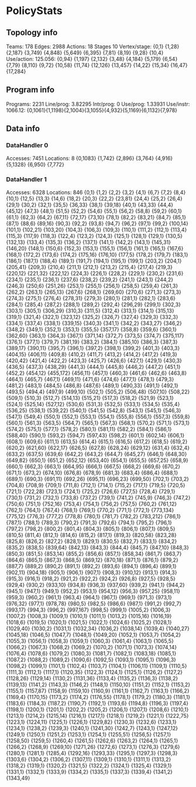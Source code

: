 # PolicyStats
## Topology info
Teams:		178
Edges:		2988
Actions:	18
Stages		10
Vertex/stage:	{0,1} {1,28} {2,187} {3,749} {4,848} {5,649} {6,395} {7,81} {8,19} {9,28} {10,4} 
Use/action:	125.056: {0,94} {1,197} {2,132} {3,48} {4,184} {5,179} {6,54} {7,79} {8,110} {9,72} {10,58} {11,74} {12,126} {13,457} {14,22} {15,34} {16,47} {17,284} 

## Program info
Programs:	2231
Line/prog:	3.82295
Intr/prog:	0
Use/prog:	1.33931
Use/instr:	1066.12: {0,1061}{1,1198}{2,1004}{3,1055}{4,932}{5,1169}{6,1132}{7,978}

## Data info

### DataHandler 0
Accesses:	7451
Locations:	8
{0,1083} {1,742} {2,896} {3,764} {4,916} {5,1328} {6,950} {7,772} 

### DataHandler 1
Accesses:	6328
Locations:	846
{0,1} {1,2} {2,2} {3,2} {4,1} {6,7} {7,2} {8,4} {10,1} {12,5} {13,3} {14,6} {18,2} {20,3} {22,2} {23,81} {24,4} {25,2} {26,4} {29,1} {30,2} {32,1} {35,5} {36,33} {38,1} {39,18} {40,1} {43,33} {44,4} {45,12} {47,3} {48,1} {51,5} {52,2} {54,6} {55,1} {56,2} {58,8} {59,2} {60,1} {61,1} {62,3} {64,2} {67,11} {72,17} {73,10} {78,1} {82,2} {83,21} {84,7} {85,1} {87,1} {88,6} {89,16} {90,3} {92,2} {93,8} {94,7} {96,2} {97,1} {99,2} {100,14} {101,1} {102,21} {103,20} {104,3} {106,3} {109,3} {110,1} {111,2} {112,1} {113,4} {115,3} {117,9} {118,3} {122,4} {123,2} {124,3} {125,1} {128,1} {129,1} {130,5} {132,13} {133,4} {135,3} {136,2} {137,1} {141,1} {142,2} {143,1} {145,31} {146,20} {148,1} {150,6} {152,3} {153,1} {155,1} {156,1} {161,1} {165,1} {167,6} {168,1} {172,2} {173,6} {174,2} {175,16} {176,10} {177,5} {178,2} {179,7} {183,1} {186,1} {187,1} {188,4} {189,1} {191,7} {194,1} {195,1} {199,1} {203,2} {204,1} {205,41} {209,3} {210,4} {211,1} {212,1} {213,2} {215,4} {217,4} {219,3} {220,12} {221,32} {222,12} {224,3} {226,1} {228,2} {229,1} {230,2} {231,6} {234,1} {235,1} {236,1} {237,6} {238,2} {239,2} {241,1} {243,1} {244,2} {246,3} {250,6} {251,26} {253,1} {255,1} {256,1} {258,5} {259,4} {261,3} {262,2} {263,1} {265,13} {267,6} {268,1} {269,60} {270,6} {271,3} {273,3} {274,3} {275,1} {276,4} {278,31} {279,3} {280,1} {281,1} {282,1} {283,6} {284,1} {285,4} {287,2} {288,1} {289,2} {292,4} {296,29} {299,1} {302,3} {303,1} {305,1} {306,29} {310,3} {311,5} {312,4} {313,1} {314,1} {315,13} {319,1} {321,4} {322,1} {323,12} {325,2} {326,7} {327,4} {329,3} {332,3} {334,1} {337,4} {338,1} {339,15} {340,3} {341,1} {342,2} {343,27} {346,2} {348,2} {349,1} {352,1} {353,1} {355,5} {357,17} {358,8} {359,6} {360,1} {362,60} {363,1} {364,3} {367,1} {371,14} {372,7} {373,5} {374,7} {375,117} {376,1} {377,1} {379,7} {381,19} {383,2} {384,1} {385,10} {386,3} {387,3} {389,17} {390,11} {395,7} {396,1} {397,2} {398,1} {399,2} {401,3} {403,3} {404,15} {406,11} {409,8} {410,2} {411,7} {413,2} {414,2} {417,2} {419,3} {420,42} {421,4} {422,2} {423,3} {425,7} {426,6} {427,1} {429,1} {430,3} {436,5} {437,3} {438,29} {441,3} {444,1} {445,8} {446,2} {447,2} {451,1} {452,2} {454,12} {455,172} {456,11} {457,1} {460,3} {461,6} {462,6} {463,8} {464,1} {465,7} {467,1} {469,11} {471,6} {474,6} {477,1} {478,1} {479,3} {481,2} {483,1} {484,5} {486,8} {487,6} {489,1} {490,33} {491,1} {492,1} {493,5} {494,4} {497,9} {499,10} {502,1} {505,2} {506,48} {507,10} {508,22} {509,1} {510,3} {512,7} {514,13} {515,21} {517,3} {518,2} {521,9} {523,1} {524,1} {525,14} {527,12} {530,6} {531,3} {532,5} {533,1} {534,5} {535,4} {536,25} {538,1} {539,22} {540,1} {541,5} {542,8} {543,1} {545,1} {546,3} {547,1} {549,4} {550,1} {552,1} {553,1} {554,1} {555,8} {556,1} {557,3} {559,8} {560,1} {561,3} {563,5} {564,7} {565,1} {567,3} {568,1} {570,2} {571,1} {573,1} {574,2} {575,1} {577,1} {578,2} {580,1} {581,11} {582,2} {584,1} {586,1} {588,40} {590,1} {593,2} {594,7} {597,43} {598,2} {601,1} {602,14} {606,1} {608,1} {609,6} {611,1} {613,5} {614,4} {615,1} {616,5} {617,2} {618,5} {619,2} {620,2} {621,60} {622,17} {626,5} {627,8} {628,24} {629,12} {631,4} {632,4} {633,2} {637,5} {639,6} {642,2} {643,2} {644,7} {645,27} {646,1} {648,30} {649,82} {650,1} {651,2} {652,12} {653,40} {654,1} {655,5} {657,25} {658,9} {660,1} {662,3} {663,1} {664,95} {666,1} {667,5} {668,2} {669,6} {670,2} {671,1} {673,2} {674,10} {676,8} {678,9} {681,3} {683,4} {686,4} {688,1} {689,1} {690,3} {691,11} {692,26} {695,11} {696,23} {699,50} {702,1} {703,2} {704,8} {708,9} {709,1} {711,8} {712,1} {714,1} {715,2} {717,1} {719,5} {720,5} {721,1} {722,28} {723,1} {724,1} {725,2} {726,6} {727,5} {728,4} {729,1} {730,1} {731,2} {732,1} {733,8} {737,2} {739,1} {741,2} {745,9} {746,3} {747,2} {750,6} {751,1} {752,16} {753,4} {754,1} {756,2} {757,5} {760,2} {761,12} {762,1} {764,1} {767,4} {768,1} {769,1} {770,2} {771,1} {772,1} {773,134} {775,12} {776,3} {777,2} {778,8} {780,1} {781,7} {782,2} {783,212} {786,1} {787,1} {788,1} {789,3} {790,2} {791,3} {792,6} {794,1} {795,2} {796,1} {797,2} {798,2} {800,2} {801,4} {804,3} {805,1} {806,1} {807,1} {809,5} {810,5} {811,4} {812,1} {814,6} {815,2} {817,1} {819,3} {820,58} {823,28} {825,8} {826,2} {827,2} {828,1} {829,1} {830,5} {832,7} {833,1} {834,2} {835,2} {838,5} {839,64} {842,13} {843,3} {844,4} {845,7} {847,10} {848,3} {850,3} {851,5} {853,14} {855,2} {856,6} {857,1} {858,34} {861,7} {863,7} {864,6} {865,1} {867,3} {868,5} {869,12} {870,18} {871,1} {876,1} {879,2} {887,7} {889,2} {890,2} {891,1} {892,2} {893,6} {894,1} {896,4} {899,1} {902,11} {904,18} {905,1} {906,1} {907,1} {908,3} {910,12} {913,1} {914,3} {915,3} {916,1} {918,2} {921,2} {922,2} {924,2} {926,8} {927,5} {928,5} {929,4} {930,2} {933,10} {934,8} {936,3} {937,60} {939,2} {941,1} {944,2} {945,1} {947,1} {949,1} {952,2} {953,1} {954,12} {956,3} {957,25} {958,11} {959,3} {960,2} {961,1} {963,4} {964,1} {967,1} {969,1} {971,3} {973,1} {976,32} {977,1} {978,78} {980,5} {982,5} {986,6} {987,1} {991,2} {992,7} {993,17} {994,3} {996,2} {997,167} {998,5} {999,1} {1005,2} {1006,3} {1007,2} {1008,3} {1009,1} {1010,1} {1011,1} {1013,2} {1015,16} {1016,19} {1018,6} {1019,5} {1020,1} {1021,5} {1022,1} {1024,6} {1025,2} {1028,1} {1029,40} {1030,2} {1031,1} {1032,34} {1036,2} {1038,14} {1039,4} {1040,27} {1045,18} {1046,5} {1047,7} {1048,1} {1049,20} {1052,1} {1053,7} {1054,2} {1055,3} {1056,1} {1058,3} {1059,1} {1060,3} {1061,4} {1063,1} {1065,5} {1066,2} {1067,3} {1068,2} {1069,2} {1070,2} {1071,1} {1073,3} {1074,14} {1076,4} {1078,6} {1079,2} {1080,3} {1081,7} {1082,1} {1083,18} {1085,1} {1087,2} {1088,2} {1089,2} {1090,6} {1092,5} {1093,1} {1095,1} {1096,3} {1098,2} {1099,1} {1101,1} {1102,4} {1103,7} {1104,1} {1106,11} {1109,1} {1110,5} {1111,3} {1112,1} {1117,1} {1120,35} {1122,3} {1124,1} {1125,1} {1126,2} {1127,2} {1128,26} {1129,14} {1130,2} {1131,36} {1133,4} {1135,2} {1136,3} {1138,2} {1139,13} {1141,2} {1143,3} {1146,2} {1148,1} {1150,10} {1151,2} {1152,1} {1153,2} {1155,1} {1157,87} {1158,9} {1159,10} {1160,9} {1161,1} {1162,7} {1163,1} {1166,2} {1169,4} {1170,15} {1173,2} {1174,2} {1176,55} {1178,1} {1179,2} {1180,3} {1181,1} {1183,6} {1184,3} {1187,2} {1190,7} {1192,1} {1193,6} {1194,8} {1196,3} {1197,4} {1198,1} {1200,1} {1201,1} {1202,2} {1205,2} {1206,1} {1207,1} {1208,6} {1210,1} {1213,1} {1214,2} {1215,14} {1216,1} {1217,1} {1218,1} {1219,2} {1221,1} {1222,75} {1223,1} {1224,11} {1225,1} {1226,1} {1229,82} {1230,3} {1232,6} {1233,1} {1234,1} {1238,2} {1239,3} {1240,1} {1241,30} {1242,7} {1243,1} {1247,12} {1249,1} {1250,1} {1251,2} {1253,1} {1254,1} {1255,51} {1256,5} {1257,1} {1258,50} {1259,5} {1260,4} {1261,5} {1262,6} {1263,2} {1264,1} {1265,1} {1266,2} {1268,9} {1269,10} {1271,26} {1272,6} {1273,1} {1276,3} {1279,6} {1280,1} {1281,1} {1285,4} {1292,16} {1293,33} {1295,1} {1297,3} {1298,3} {1303,6} {1304,2} {1306,2} {1307,11} {1309,1} {1310,1} {1311,1} {1313,2} {1318,2} {1319,1} {1320,2} {1321,5} {1322,2} {1324,1} {1325,4} {1329,1} {1331,1} {1332,1} {1333,9} {1334,2} {1335,1} {1337,3} {1339,4} {1341,2} {1343,49} 